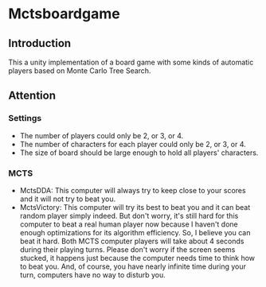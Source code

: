 # Mctsboardgame
## Introduction

This a unity implementation of a board game with some kinds of automatic players based on Monte Carlo Tree Search. 


## Attention

### Settings

- The number of players could only be 2, or 3, or 4.
- The number of characters for each player could only be 2, or 3, or 4.
- The size of board should be large enough to hold all players' characters.

### MCTS

- MctsDDA: This computer will always try to keep close to your scores and it will not try to beat you.
- MctsVictory: This computer will try its best to beat you and it can beat random player simply indeed. But don't worry, it's still hard for this computer to beat a real human player now because I haven't done enough optimizations for its algorithm efficiency. So, I believe you can beat it hard.
Both MCTS computer players will take about 4 seconds during their playing turns. Please don't worry if the screen seems stucked, it happens just because the computer needs time to think how to beat you. And, of course, you have nearly infinite time during your turn, computers have no way to disturb you.
